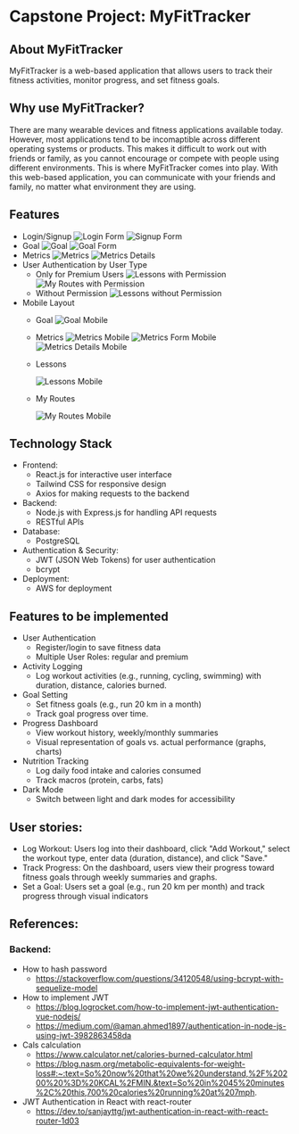 # Capstone Project: MyFitTracker

## About MyFitTracker
MyFitTracker is a web-based application that allows users to track their fitness activities, monitor progress, and set fitness goals.
## Why use MyFitTracker?
There are many wearable devices and fitness applications available today. However, most applications tend to be incomaptible across different operating systems or products. This makes it difficult to work out with friends or family, as you cannot encourage or compete with people using different environments. This is where MyFitTracker comes into play. With this web-based application, you can communicate with your friends and family, no matter what environment they are using.

## Features
- Login/Signup
    ![Login Form](./images/myfittracker_login.png)
    ![Signup Form](./images/myfittracker_signup.png)
- Goal
    ![Goal](./images/myfittracker_goal.png)
    ![Goal Form](./images/myfittracker_goal_form.png)
- Metrics
    ![Metrics](./images/myfittracker_metrics.png)
    ![Metrics Details](./images/myfittracker_metrics_details.png)
- User Authentication by User Type
    - Only for Premium Users
    ![Lessons with Permission](./images/myfittracker_lessons_1.png)
    ![My Routes with Permission](./images/myfittracker_route.png)
    - Without Permission
    ![Lessons without Permission](./images/myfittracker_lessons_without_permission.png)
- Mobile Layout
    - Goal
        ![Goal Mobile](./images/myfittracker_goal_mobile.png)
    - Metrics
        ![Metrics Mobile](./images/myfittracker_metrics_mobile.png)
        ![Metrics Form Mobile](./images/myfittracker_metrics_form_mobile.png)
        ![Metrics Details Mobile](./images/myfittracker_metrics_details_mobile.png)
    - Lessons

        ![Lessons Mobile](./images/myfittracker_lessons_mobile.png)
    - My Routes

        ![My Routes Mobile](./images/myfittracker_route_mobile.png)


## Technology Stack
- Frontend: 
    - React.js for interactive user interface
    - Tailwind CSS for responsive design
    - Axios for making requests to the backend 
- Backend:
    - Node.js with Express.js for handling API requests
    - RESTful APIs
- Database:
    - PostgreSQL
- Authentication & Security:
    - JWT (JSON Web Tokens) for user authentication
    - bcrypt
- Deployment:
    - AWS for deployment

## Features to be implemented
- User Authentication
    - Register/login to save fitness data
    - Multiple User Roles: regular and premium
- Activity Logging
    - Log workout activities (e.g., running, cycling, swimming) with duration, distance, calories burned.
- Goal Setting
    - Set fitness goals (e.g., run 20 km in a month)
    - Track goal progress over time.
- Progress Dashboard
    - View workout history, weekly/monthly summaries
    - Visual representation of goals vs. actual performance (graphs, charts)
- Nutrition Tracking
    - Log daily food intake and calories consumed
    - Track macros (protein, carbs, fats)
- Dark Mode
    - Switch between light and dark modes for accessibility

## User stories:
- Log Workout: Users log into their dashboard, click "Add Workout," select the workout type, enter data (duration, distance), and click "Save."
- Track Progress: On the dashboard, users view their progress toward fitness goals through weekly summaries and graphs.
- Set a Goal: Users set a goal (e.g., run 20 km per month) and track progress through visual indicators

## References:
### Backend:
- How to hash password
    - https://stackoverflow.com/questions/34120548/using-bcrypt-with-sequelize-model
- How to implement JWT
    - https://blog.logrocket.com/how-to-implement-jwt-authentication-vue-nodejs/
    - https://medium.com/@aman.ahmed1897/authentication-in-node-js-using-jwt-3982863458da
- Cals calculation
    - https://www.calculator.net/calories-burned-calculator.html
    - https://blog.nasm.org/metabolic-equivalents-for-weight-loss#:~:text=So%20now%20that%20we%20understand,%2F%20200%20%3D%20KCAL%2FMIN.&text=So%20in%2045%20minutes%2C%20this,700%20calories%20running%20at%207mph.
- JWT Authentication in React with react-router
    - https://dev.to/sanjayttg/jwt-authentication-in-react-with-react-router-1d03
